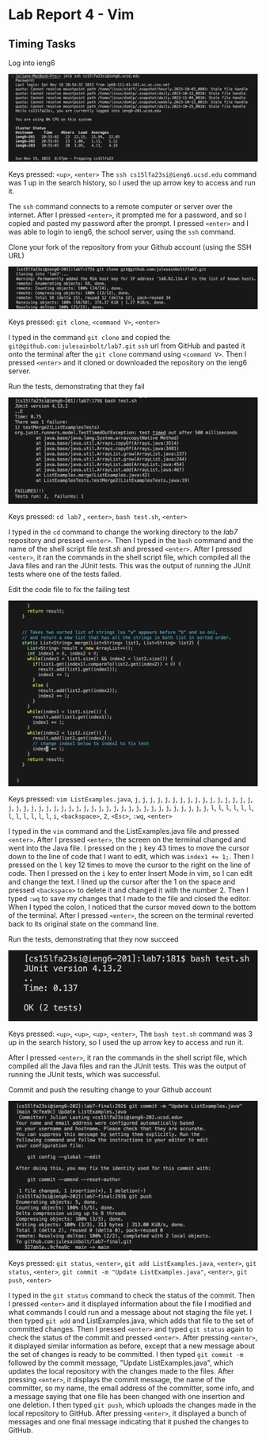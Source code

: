# Lab Report 4 - Vim 


## Timing Tasks

Log into ieng6

   ![ieng6 Login](ieng6%20login.png)

Keys pressed: `<up>`, `<enter>` The `ssh cs15lfa23si@ieng6.ucsd.edu` command was 1 up 
in the search history, so I used the up arrow key to access and run it.

The `ssh` command connects to a remote computer or server over the internet. 
After I pressed `<enter>`, it prompted me for a password, and so I copied 
and pasted my password after the prompt. I pressed `<enter>` and I was able to 
login to ieng6, the school server, using the `ssh` command. 


Clone your fork of the repository from your Github account (using the SSH URL)

   ![ssh clone](ssh%20clone.png)

Keys pressed: `git clone`, `<command V>`, `<enter>` 
 
I typed in the command `git clone` and copied the `git@github.com:julesainbolt/lab7.git` 
`ssh` url from GitHub and pasted it onto the terminal after the `git clone` command using `<command V>`. 
Then I pressed `<enter>` and it cloned or downloaded the repository on the ieng6 server. 

Run the tests, demonstrating that they fail

   ![run tests - fail](run%20tests%20-%20fail.png)

Keys pressed: `cd lab7` , `<enter>`, `bash test.sh`, `<enter>`

I typed in the `cd` command to change the working directory to 
the *lab7* repository and pressed `<enter>`. Then I typed in the `bash` 
command and the name of the shell script file *test.sh* and pressed `<enter>`.
After I pressed `<enter>`, it ran the commands in the shell script file, which 
compiled all the Java files and ran the JUnit tests. This was the output of 
running the JUnit tests where one of the tests failed. 

Edit the code file to fix the failing test

   ![failing test fix](failing%20test%20fix.png)

Keys pressed: `vim ListExamples.java`, `j`, `j`, `j`, `j`, `j`, `j`, `j`, `j`, 
`j`, `j`, `j`, `j`, `j`, `j`, `j`, `j`, `j`, `j`, `j`, `j`, `j`, `j`, `j`,
`j`, `j`, `j`, `j`, `j`, `j`, `j`, `j`, `j`, `j`, `j`, `j`, `j`, `j`, `j`, 
`j`, `j`, `j`, `j`, `j`, `l`, `l`, `l`, `l`, `l`, `l`, `l`, `l`, `l`, `l`, 
`l`, `l`, `i`, `<backspace>`,
`2`, `<Esc>`, `:wq`, `<enter>`

I typed in the `vim` command and the ListExamples.java file and pressed `<enter>`. 
After I pressed `<enter>`, the screen on the terminal changed and went into the Java file. 
I pressed on the `j` key 43 times to move the cursor down to the line of code that I want to edit, 
which was `index1 += 1;`. Then I pressed on the `l` key 12 times to move the cursor to the right 
on the line of code. Then I pressed on the `i` key to enter Insert Mode in vim, so I can edit 
and change the text. I lined up the cursor after the 1 on the space and pressed `<backspace>` 
to delete it and changed it with the number 2. Then I typed `:wq` to save my changes that I made 
to the file and closed the editor. When I typed the colon, I noticed that the cursor moved down 
to the bottom of the terminal. After I pressed `<enter>`, the screen on the terminal reverted back to 
its original state on the command line. 


Run the tests, demonstrating that they now succeed

   ![run tests - pass](run%20tests%20-%20pass.png)

Keys pressed: `<up>`, `<up>`, `<up>`, `<enter>`, The `bash test.sh` command was 3 up 
in the search history, so I used the up arrow key to access and run it.

After I pressed `<enter>`, it ran the commands in the shell script 
file, which compiled all the Java files and ran the JUnit tests. This was the output of 
running the JUnit tests, which was successful.


Commit and push the resulting change to your Github account

   ![commit and push](commit%20and%20push.png)

Keys pressed: `git status`, `<enter>`, `git add ListExamples.java`, `<enter>`, 
`git status`, `<enter>`, `git commit -m "Update ListExamples.java"`, `<enter>`, 
`git push`, `<enter>`


I typed in the `git status` command to check the status of the 
commit. Then I pressed `<enter>` and it displayed information 
about the file I modified and what commands I could run and 
a message about not staging the file yet. I then typed 
`git add` and ListExamples.java, which 
adds that file to the set of committed changes. Then I 
pressed `<enter>` and typed `git status` again to check the
status of the commit and pressed `<enter>`. After pressing 
`<enter>`, it displayed similar information as before, except that 
a new message about the set of changes is ready to be committed. 
I then typed `git commit -m` followed by the commit message, 
"Update ListExamples.java", which updates the local repository 
with the changes made to the files. After pressing `<enter>`, it 
displays the commit message, the name of the committer, so my name, the 
email address of the committer, some info, and a message saying that one file 
has been changed with one insertion and one deletion. I then typed 
`git push`, which uploads the changes made in the local repository 
to GitHub. After pressing `<enter>`, it displayed a bunch of messages 
and one final message indicating that it pushed the changes to GitHub.



